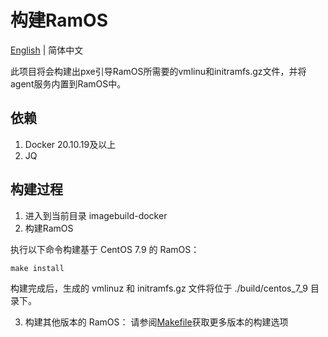 # 构建RamOS
[English](README.md) | 简体中文

此项目将会构建出pxe引导RamOS所需要的vmlinu和initramfs.gz文件，并将agent服务内置到RamOS中。

## 依赖
1. Docker 20.10.19及以上
2. JQ

## 构建过程
1. 进入到当前目录 imagebuild-docker
2. 构建RamOS

执行以下命令构建基于 CentOS 7.9 的 RamOS：
```
make install 
```
构建完成后，生成的 vmlinuz 和 initramfs.gz 文件将位于 ./build/centos_7_9 目录下。

3. 构建其他版本的 RamOS：
请参阅[Makefile](./Makefile)获取更多版本的构建选项
